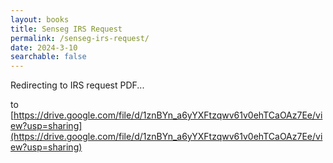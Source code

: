 ```yaml
---
layout: books
title: Senseg IRS Request
permalink: /senseg-irs-request/
date: 2024-3-10
searchable: false
---
```


Redirecting to IRS request PDF...

to [https://drive.google.com/file/d/1znBYn_a6yYXFtzqwv61v0ehTCaOAz7Ee/view?usp=sharing](https://drive.google.com/file/d/1znBYn_a6yYXFtzqwv61v0ehTCaOAz7Ee/view?usp=sharing)

<script>
window.onload = function () {
  window.location.href="https://drive.google.com/file/d/1znBYn_a6yYXFtzqwv61v0ehTCaOAz7Ee/view?usp=sharing";
}
</script>

